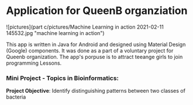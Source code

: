
# Application for QueenB organziation

![pictures](part c/pictures/Machine Learning in action 2021-02-11 145532.jpg "machine learning in action")

This app is written in Java for Android and designed using Material Design (Google) components. It was done as a part of a voluntary project for Queenb organization. The app's porpuse is to attract teeange girls to join programming Lessons.
### Mini Project - Topics in Bioinformatics:

**Project Objective**: Identify distinguishing patterns between two classes of bacteria


